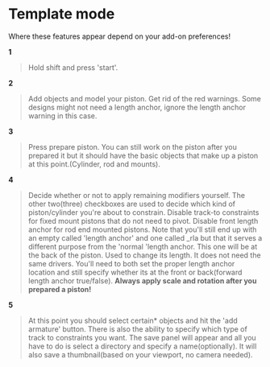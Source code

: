 # Template mode

Where these features appear depend on your add-on preferences!

**1** 
>Hold shift and press 'start'.

**2** 
>Add objects and model your piston. Get rid of the red warnings. Some designs might not need a length anchor, ignore the length anchor warning in this case.

**3**
>Press prepare piston. You can still work on the piston after you prepared it but it should have the basic objects that make up a piston at this point.(Cylinder, rod and mounts).

**4** 
>Decide whether or not to apply remaining modifiers yourself. The other two(three) checkboxes are used to decide which kind of piston/cylinder you're about to constrain. Disable track-to constraints for fixed mount pistons that do not need to pivot. Disable front length anchor for rod end mounted pistons. Note that you'll still end up with an empty called 'length anchor' and one called _rla but that it serves a different purpose from the 'normal 'length anchor. This one will be at the back of the piston. Used to change its length. It does not need the same drivers. You'll need to both set the proper length anchor location and still specify whether its at the front or back(forward length anchor true/false). **Always apply scale and rotation after you prepared a piston!**

**5** 
>At this point you should select certain* objects and hit the 'add armature' button. There is also the ability to specify which type of track to constraints you want. The save panel will appear and all you have to do is select a directory and specify a name(optionally). It will also save a thumbnail(based on your viewport, no camera needed).